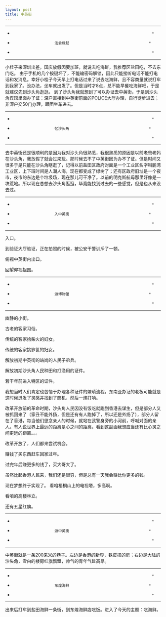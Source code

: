 ```yaml
---
layout: post
title: 中英街
---
```

**********************************************************************
*                                                                    *
*                        法会缘起                                    *
*                                                                    *
**********************************************************************
小桂子来深圳出差，国庆放假因要加班，就说去吃海鲜，我推荐区盐田吃，不去东门吃。
由于手机的几个按键坏了，不能输密码解锁，因此只能接听电话不能打电话和发消息。幸好小桂子今天早上打电话过来了说去吃海鲜，且不容商量就说打车到我家了。没办法，坐车就出发了。但是当时才8点，总不能早餐吃海鲜吧，于是就建议先到沙头角逛逛。
到了沙头角我就想到了可以办证去中英街，于是到沙头角宾馆里面办了证：深户直接到中英街前面的POLICE大厅办理，自行徒步进去；非深户交50门办理，跟团坐车进去。

**********************************************************************
*                                                                    *
*                        忆沙头角                                    *
*                                                                    *
**********************************************************************
去中英街还是很顺利的是因为我对沙头角很熟悉，我很熟悉的原因是以前老爸老妈在沙头角，我放假了就会过来玩。那时候去不了中英街因为办不了证。但是时间又很多于是只能在沙头角瞎逛了，记得以前盐田区政府对面是一个工业区名字叫鹏湾工业区，上下班时间是人潮人海，现在都变成了绿树了；还有区政府旧址是一个夜市，夜市的东边是个垃圾场，现在那儿可干净了。以前的明克斯航母那里好像是一块荒地。所以现在总想去沙头角逛逛，毕竟能找到过去的一些感觉，但是也从来没去过。


**********************************************************************
*                                                                    *
*                        入中英街                                    *
*                                                                    *
**********************************************************************
入口。

到验证大厅验证，正在拍照的时候，被公安干警训斥了一顿。

俯视中英街内出口。

回望仰视祖国。


**********************************************************************
*                                                                    *
*                        游博物馆                                    *
*                                                                    *
**********************************************************************
幽静的小街。

古老的客家习俗。

传统的客家拾柴火的妇女。

传统的客家挑箩筐的妇女。

解放初期中英街的站岗的人民子弟兵。

解放初期沙头角人民种田和打渔用的证件。

若干年前进入特区的证件。


我想当时人们肯定也苦恼于办理各种证件的繁琐流程，东南亚办证的老板可能就是这时候迸发了灵感并找到了商机，然后一炮打响。

改革开放前的革命时期，沙头角人民因没有饭吃就跑到香港去谋生，但是部分人又被抓回来了（家丑不能外扬，但是还有有人跑掉了，所以还是外扬了），部分人留在了香港，每当他们思念亲人的时候，就站在武警身旁的小河前，呼喊对面的亲人。有人说世界上最远的距离是心之间的距离，看到这副画我想应当还有比心灵之间更远的距离。。。

改革开放了，人们都来尝试机会。

赚钱了买东西赶车回家过年。

过完年后赚更多的钱了，买大哥大了。

虽然比起香港人民来，我们还是很穷，但是总有一天我会赚比你更多的钱。

现在梦想终于实现了。
看咱梧桐山上的电视塔，多高啊。

看咱的高楼林立。

还有五星红旗。


**********************************************************************
*                                                                    *
*                        游中英街                                    *
*                                                                    *
**********************************************************************
中英街就是一条200来米的巷子。左边是香港的新界，铁皮搭的房；右边是大陆的沙头角，雪白的楼房红旗飘飘，帅气的青年气趾高昂。



**********************************************************************
*                                                                    *
*                        东煌海鲜                                    *
*                                                                    *
**********************************************************************
出来后打车到盐田海鲜一条街，到东煌海鲜店吃饭。进入了今天的主题：吃海鲜。

